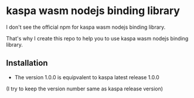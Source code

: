 # kaspa wasm nodejs binding library

I don't see the official npm for kaspa wasm nodejs binding library.

That's  why I create this repo to help you to use kaspa wasm nodejs binding library.

## Installation

- The version 1.0.0 is equipvalent to kaspa latest release 1.0.0

(I try to keep the version number same as kaspa release version)